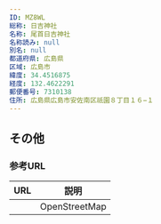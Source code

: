 ```yaml
---
ID: MZ8WL
総称: 日吉神社
名称: 尾首日吉神社
名称読み: null
別名: null
都道府県: 広島県
区域: 広島市
緯度: 34.4516875
経度: 132.4622291
郵便番号: 7310138
住所: 広島県広島市安佐南区祇園８丁目１６−１
---
```


## その他

### 参考URL

| URL | 説明          |
| --- | ------------- |
|     | OpenStreetMap |
